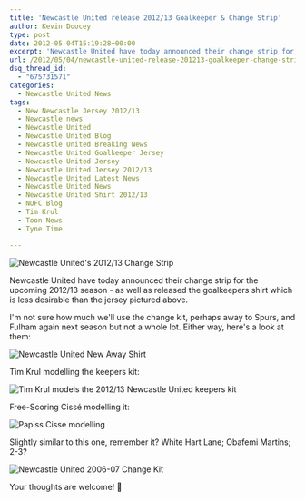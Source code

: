 ```yaml
---
title: 'Newcastle United release 2012/13 Goalkeeper & Change Strip'
author: Kevin Doocey
type: post
date: 2012-05-04T15:19:28+00:00
excerpt: 'Newcastle United have today announced their change strip for the upcoming 2012/13 season - as well as released the goalkeepers shirt which is less desirable than..'
url: /2012/05/04/newcastle-united-release-201213-goalkeeper-change-strip/
dsq_thread_id:
  - "675731571"
categories:
  - Newcastle United News
tags:
  - New Newcastle Jersey 2012/13
  - Newcastle news
  - Newcastle United
  - Newcastle United Blog
  - Newcastle United Breaking News
  - Newcastle United Goalkeeper Jersey
  - Newcastle United Jersey
  - Newcastle United Jersey 2012/13
  - Newcastle United Latest News
  - Newcastle United News
  - Newcastle United Shirt 2012/13
  - NUFC Blog
  - Tim Krul
  - Toon News
  - Tyne Time

---
```

![Newcastle United's 2012/13 Change Strip](http://www.tynetime.com/wp-content/uploads/2012/05/Red-Newcastle-away-kit1.jpg "Red-Newcastle-away-kit")

Newcastle United have today announced their change strip for the upcoming 2012/13 season - as well as released the goalkeepers shirt which is less desirable than the jersey pictured above.

I'm not sure how much we'll use the change kit, perhaps away to Spurs, and Fulham again next season but not a whole lot. Either way, here's a look at them:

![Newcastle United New Away Shirt](http://www.tynetime.com/wp-content/uploads/2012/05/Red-Newcastle-away-kit.jpg "New-Newcastle-away-kit-2012/13")  

Tim Krul modelling the keepers kit:

![Tim Krul models the 2012/13 Newcastle United keepers kit](http://www.tynetime.com/wp-content/uploads/2012/05/532774_377993992252778_161261870592659_1169128_1068195123_n.jpg "Tim-Krul-Newcastle-2012/13-Strip")

Free-Scoring Cissé modelling it:

![Papiss Cisse modelling](http://www.tynetime.com/wp-content/uploads/2012/05/578566_417140141643743_119415838082843_1431331_875800802_n.jpg "Papiss-Cissé-Newcastle-United-Kit")

Slightly similar to this one, remember it? White Hart Lane; Obafemi Martins; 2-3?

![Newcastle United 2006-07 Change Kit](http://www.tynetime.com/wp-content/uploads/2012/05/Newcastle-United-2006-07.jpg "Newcastle-United-2006-07")

Your thoughts are welcome! 🙂
